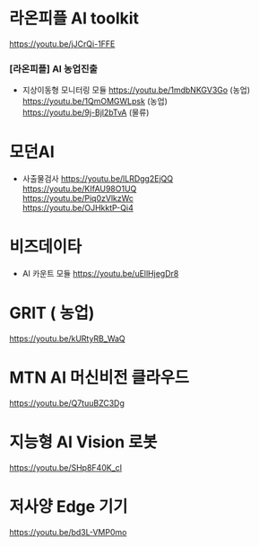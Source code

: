 # 라온피플 AI toolkit
https://youtu.be/jJCrQi-1FFE  

### [라온피플] AI 농업진출
* 지상이동형 모니터링 모듈
https://youtu.be/1mdbNKGV3Go (농업)  
https://youtu.be/1QmOMGWLpsk (농업)  
https://youtu.be/9j-Bjl2bTvA (물류)  

# 모던AI
* 사출물검사
https://youtu.be/lLRDgg2EjQQ  
https://youtu.be/KIfAU98O1UQ  
https://youtu.be/Piq0zVlkzWc  
https://youtu.be/OJHkktP-Qi4  

# 비즈데이타
* AI 카운트 모듈
https://youtu.be/uEllHjegDr8  

# GRIT ( 농업)
https://youtu.be/kURtyRB_WaQ  

# MTN AI 머신비전 클라우드
https://youtu.be/Q7tuuBZC3Dg  

# 지능형 AI Vision 로봇
https://youtu.be/SHp8F40K_cI  

# 저사양 Edge 기기
https://youtu.be/bd3L-VMP0mo  
